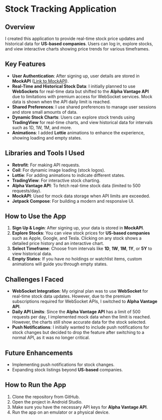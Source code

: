 # Stock Tracking Application

## Overview
I created this application to provide real-time stock price updates and historical data for **US-based companies**. Users can log in, explore stocks, and view interactive charts showing price trends for various timeframes.

## Key Features
- **User Authentication**: After signing up, user details are stored in **MockAPI** ([Link to MockAPI](https://mockapi.io/projects/6712ba8a6c5f5ced66247e85)).
- **Real-Time and Historical Stock Data**: I initially planned to use **WebSockets** for real-time data but shifted to the **Alpha Vantage API** due to limitations with premium access for WebSocket services. Mock data is shown when the API daily limit is reached.
- **Shared Preferences**: I use shared preferences to manage user sessions and store small amounts of data.
- **Dynamic Stock Charts**: Users can explore stock trends using **TradingView** for real-time charts, and view historical data for intervals such as 1D, 1W, 1M, and more.
- **Animations**: I added **Lottie** animations to enhance the experience, showing loading and empty states.

## Libraries and Tools I Used
- **Retrofit**: For making API requests.
- **Coil**: For dynamic image loading (stock logos).
- **Lottie**: For adding animations to indicate different states.
- **TradingView**: For interactive stock charting.
- **Alpha Vantage API**: To fetch real-time stock data (limited to 500 requests/day).
- **MockAPI**: Used for mock data storage when API limits are exceeded.
- **Jetpack Compose**: For building a modern and responsive UI.

## How to Use the App
1. **Sign Up & Login**: After signing up, your data is stored in **MockAPI**. 
2. **Explore Stocks**: You can view stock prices for **US-based companies** such as Apple, Google, and Tesla. Clicking on any stock shows a detailed price history and an interactive chart.
3. **Select Timeframe**: Choose from intervals like **1D**, **1W**, **1M**, **1Y**, or **5Y** to view historical data.
4. **Empty States**: If you have no holdings or watchlist items, custom animations will guide you through empty states.

## Challenges I Faced
- **WebSocket Integration**: My original plan was to use **WebSocket** for real-time stock data updates. However, due to the premium subscriptions required for WebSocket APIs, I switched to **Alpha Vantage API**.
- **Daily API Limits**: Since the **Alpha Vantage API** has a limit of 500 requests per day, I implemented mock data when the limit is reached. However, the charts still show accurate data for the stock selected.
- **Push Notifications**: I initially wanted to include push notifications for stock changes but decided to drop the feature after switching to a normal API, as it was no longer critical.

## Future Enhancements
- Implementing push notifications for stock changes.
- Expanding stock listings beyond **US-based** companies.

## How to Run the App
1. Clone the repository from GitHub.
2. Open the project in Android Studio.
3. Make sure you have the necessary API keys for **Alpha Vantage API**.
4. Run the app on an emulator or a physical device.
